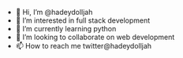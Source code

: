- 👋 Hi, I’m @hadeydolljah
- 👀 I’m interested in full stack development
- 🌱 I’m currently learning python
- 💞️ I’m looking to collaborate on web development
- 📫 How to reach me twitter@hadeydolljah

<!---
hadeydolljah/hadeydolljah is a ✨ special ✨ repository because its `README.md` (this file) appears on your GitHub profile.
You can click the Preview link to take a look at your changes.
--->

